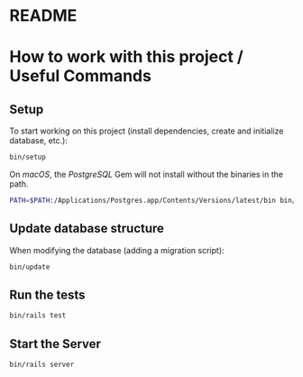 # README

# How to work with this project / Useful Commands

## Setup

To start working on this project (install dependencies, create and initialize
database, etc.):

```bash
bin/setup
```

On _macOS_, the _PostgreSQL_ Gem will not install without the binaries in
the path.

```bash
PATH=$PATH:/Applications/Postgres.app/Contents/Versions/latest/bin bin/setup
```

## Update database structure

When modifying the database (adding a migration script):

```bash
bin/update
```

## Run the tests

```bash
bin/rails test
```

## Start the Server

```bash
bin/rails server
```

